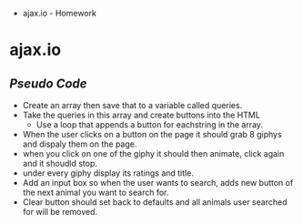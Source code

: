 - ajax.io - Homework
# ajax.io


## ***Pseudo Code***
- Create an array then save that to a variable called queries.
- Take the queries in this array and create buttons into the HTML
    - Use a loop that appends a button for eachstring in the array.
- When the user clicks on a button on the page it should grab 8 giphys and dispaly them on the page.
- when you click on one of the giphy it should then animate, click again and it shoudld stop.
- under every giphy display its ratings and title.
- Add an input box so when the user wants to search, adds new button of the next animal you want to search for.
- Clear button should set back to defaults and all animals user searched for will be removed.
